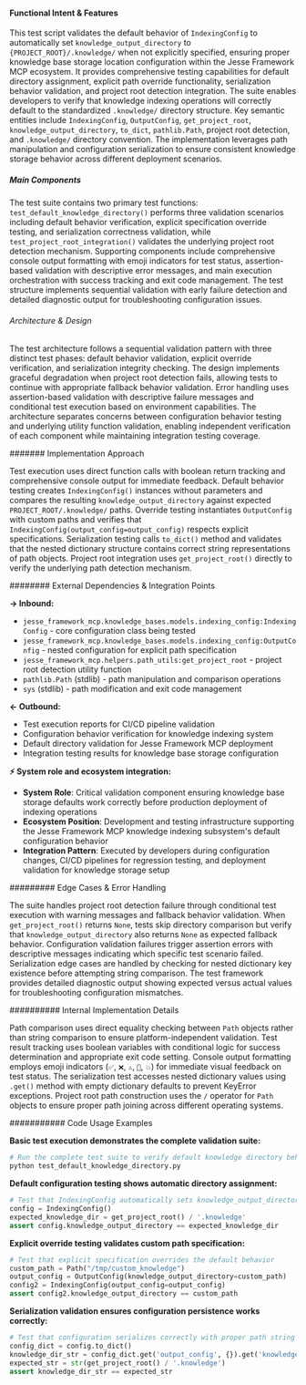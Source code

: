 <!-- CACHE_METADATA_START -->
<!-- Source File: {PROJECT_ROOT}/jesse-framework-mcp/tests/test_default_knowledge_directory.py -->
<!-- Cached On: 2025-07-05T19:43:22.571455 -->
<!-- Source Modified: 2025-07-05T19:36:22.064859 -->
<!-- Cache Version: 1.0 -->
<!-- CACHE_METADATA_END -->

#### Functional Intent & Features

This test script validates the default behavior of `IndexingConfig` to automatically set `knowledge_output_directory` to `{PROJECT_ROOT}/.knowledge/` when not explicitly specified, ensuring proper knowledge base storage location configuration within the Jesse Framework MCP ecosystem. It provides comprehensive testing capabilities for default directory assignment, explicit path override functionality, serialization behavior validation, and project root detection integration. The suite enables developers to verify that knowledge indexing operations will correctly default to the standardized `.knowledge/` directory structure. Key semantic entities include `IndexingConfig`, `OutputConfig`, `get_project_root`, `knowledge_output_directory`, `to_dict`, `pathlib.Path`, project root detection, and `.knowledge/` directory convention. The implementation leverages path manipulation and configuration serialization to ensure consistent knowledge storage behavior across different deployment scenarios.

##### Main Components

The test suite contains two primary test functions: `test_default_knowledge_directory()` performs three validation scenarios including default behavior verification, explicit specification override testing, and serialization correctness validation, while `test_project_root_integration()` validates the underlying project root detection mechanism. Supporting components include comprehensive console output formatting with emoji indicators for test status, assertion-based validation with descriptive error messages, and main execution orchestration with success tracking and exit code management. The test structure implements sequential validation with early failure detection and detailed diagnostic output for troubleshooting configuration issues.

###### Architecture & Design

The test architecture follows a sequential validation pattern with three distinct test phases: default behavior validation, explicit override verification, and serialization integrity checking. The design implements graceful degradation when project root detection fails, allowing tests to continue with appropriate fallback behavior validation. Error handling uses assertion-based validation with descriptive failure messages and conditional test execution based on environment capabilities. The architecture separates concerns between configuration behavior testing and underlying utility function validation, enabling independent verification of each component while maintaining integration testing coverage.

####### Implementation Approach

Test execution uses direct function calls with boolean return tracking and comprehensive console output for immediate feedback. Default behavior testing creates `IndexingConfig()` instances without parameters and compares the resulting `knowledge_output_directory` against expected `PROJECT_ROOT/.knowledge/` paths. Override testing instantiates `OutputConfig` with custom paths and verifies that `IndexingConfig(output_config=output_config)` respects explicit specifications. Serialization testing calls `to_dict()` method and validates that the nested dictionary structure contains correct string representations of path objects. Project root integration uses `get_project_root()` directly to verify the underlying path detection mechanism.

######## External Dependencies & Integration Points

**→ Inbound:**
- `jesse_framework_mcp.knowledge_bases.models.indexing_config:IndexingConfig` - core configuration class being tested
- `jesse_framework_mcp.knowledge_bases.models.indexing_config:OutputConfig` - nested configuration for explicit path specification
- `jesse_framework_mcp.helpers.path_utils:get_project_root` - project root detection utility function
- `pathlib.Path` (stdlib) - path manipulation and comparison operations
- `sys` (stdlib) - path modification and exit code management

**← Outbound:**
- Test execution reports for CI/CD pipeline validation
- Configuration behavior verification for knowledge indexing system
- Default directory validation for Jesse Framework MCP deployment
- Integration testing results for knowledge base storage configuration

**⚡ System role and ecosystem integration:**
- **System Role**: Critical validation component ensuring knowledge base storage defaults work correctly before production deployment of indexing operations
- **Ecosystem Position**: Development and testing infrastructure supporting the Jesse Framework MCP knowledge indexing subsystem's default configuration behavior
- **Integration Pattern**: Executed by developers during configuration changes, CI/CD pipelines for regression testing, and deployment validation for knowledge storage setup

######### Edge Cases & Error Handling

The suite handles project root detection failure through conditional test execution with warning messages and fallback behavior validation. When `get_project_root()` returns `None`, tests skip directory comparison but verify that `knowledge_output_directory` also returns `None` as expected fallback behavior. Configuration validation failures trigger assertion errors with descriptive messages indicating which specific test scenario failed. Serialization edge cases are handled by checking for nested dictionary key existence before attempting string comparison. The test framework provides detailed diagnostic output showing expected versus actual values for troubleshooting configuration mismatches.

########## Internal Implementation Details

Path comparison uses direct equality checking between `Path` objects rather than string comparison to ensure platform-independent validation. Test result tracking uses boolean variables with conditional logic for success determination and appropriate exit code setting. Console output formatting employs emoji indicators (`✅`, `❌`, `⚠️`, `🎉`, `💥`) for immediate visual feedback on test status. The serialization test accesses nested dictionary values using `.get()` method with empty dictionary defaults to prevent KeyError exceptions. Project root path construction uses the `/` operator for `Path` objects to ensure proper path joining across different operating systems.

########### Code Usage Examples

**Basic test execution demonstrates the complete validation suite:**
```python
# Run the complete test suite to verify default knowledge directory behavior
python test_default_knowledge_directory.py
```

**Default configuration testing shows automatic directory assignment:**
```python
# Test that IndexingConfig automatically sets knowledge_output_directory to PROJECT_ROOT/.knowledge/
config = IndexingConfig()
expected_knowledge_dir = get_project_root() / '.knowledge'
assert config.knowledge_output_directory == expected_knowledge_dir
```

**Explicit override testing validates custom path specification:**
```python
# Test that explicit specification overrides the default behavior
custom_path = Path("/tmp/custom_knowledge")
output_config = OutputConfig(knowledge_output_directory=custom_path)
config2 = IndexingConfig(output_config=output_config)
assert config2.knowledge_output_directory == custom_path
```

**Serialization validation ensures configuration persistence works correctly:**
```python
# Test that configuration serializes correctly with proper path string conversion
config_dict = config.to_dict()
knowledge_dir_str = config_dict.get('output_config', {}).get('knowledge_output_directory')
expected_str = str(get_project_root() / '.knowledge')
assert knowledge_dir_str == expected_str
```